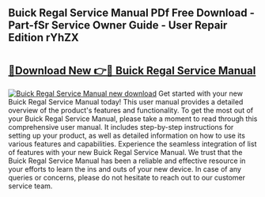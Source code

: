 ## Buick Regal Service Manual PDf Free Download - Part-fSr Service Owner Guide - User Repair Edition rYhZX

# <h2><a href="http://bc74929.oget.top/?id=Buick+Regal+Service+Manual">🔗Download New 👉🔴 Buick Regal Service Manual</a></h2>

[![Buick Regal Service Manual new download](https://i.imgur.com/5g1atiW.png)](http://bc74929.oget.top/?id=Buick+Regal+Service+Manual)
Get started with your new Buick Regal Service Manual today! This user manual provides a detailed overview of the product's features and functionality. To get the most out of your Buick Regal Service Manual, please take a moment to read through this comprehensive user manual. It includes step-by-step instructions for setting up your product, as well as detailed information on how to use its various features and capabilities. Experience the seamless integration of list of features with your new Buick Regal Service Manual. We trust that the Buick Regal Service Manual has been a reliable and effective resource in your efforts to learn the ins and outs of your new device. In case of any queries or concerns, please do not hesitate to reach out to our customer service team.
